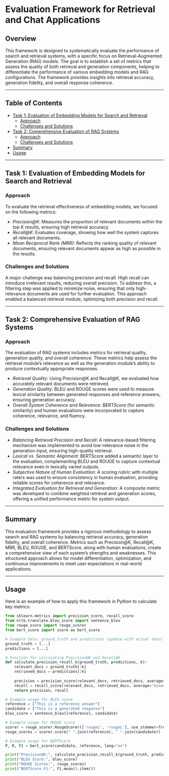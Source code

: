 # Evaluation Framework for Retrieval and Chat Applications

## Overview
This framework is designed to systematically evaluate the performance of search and retrieval systems, with a specific focus on Retrieval-Augmented Generation (RAG) models. The goal is to establish a set of metrics that assess the quality of both retrieval and generation components, helping to differentiate the performance of various embedding models and RAG configurations. The framework provides insights into retrieval accuracy, generation fidelity, and overall response coherence.

---

## Table of Contents

- [Task 1: Evaluation of Embedding Models for Search and Retrieval](#task-1-evaluation-of-embedding-models-for-search-and-retrieval)
  - [Approach](#approach-1)
  - [Challenges and Solutions](#challenges-and-solutions-1)
- [Task 2: Comprehensive Evaluation of RAG Systems](#task-2-comprehensive-evaluation-of-rag-systems)
  - [Approach](#approach-2)
  - [Challenges and Solutions](#challenges-and-solutions-2)
- [Summary](#summary)
- [Usage](#usage)

---

## Task 1: Evaluation of Embedding Models for Search and Retrieval

### Approach
To evaluate the retrieval effectiveness of embedding models, we focused on the following metrics:

- *Precision@K*: Measures the proportion of relevant documents within the top K results, ensuring high retrieval accuracy.
- *Recall@K*: Evaluates coverage, showing how well the system captures all relevant documents.
- *Mean Reciprocal Rank (MRR)*: Reflects the ranking quality of relevant documents, ensuring relevant documents appear as high as possible in the results.

### Challenges and Solutions
A major challenge was balancing precision and recall. High recall can introduce irrelevant results, reducing overall precision. To address this, a filtering step was applied to minimize noise, ensuring that only high-relevance documents are used for further evaluation. This approach enabled a balanced retrieval module, optimizing both precision and recall.

---

## Task 2: Comprehensive Evaluation of RAG Systems

### Approach
The evaluation of RAG systems includes metrics for retrieval quality, generation quality, and overall coherence. These metrics help assess the retrieval module’s relevance as well as the generation module’s ability to produce contextually appropriate responses.

- *Retrieval Quality*: Using Precision@K and Recall@K, we evaluated how accurately relevant documents were retrieved.
- *Generation Quality*: BLEU and ROUGE scores were used to measure lexical similarity between generated responses and reference answers, ensuring generation accuracy.
- *Overall System Coherence and Relevance*: BERTScore (for semantic similarity) and human evaluations were incorporated to capture coherence, relevance, and fluency.

### Challenges and Solutions
- *Balancing Retrieval Precision and Recall*: A relevance-based filtering mechanism was implemented to avoid low-relevance noise in the generation input, ensuring high-quality retrieval.
- *Lexical vs. Semantic Alignment*: BERTScore added a semantic layer to the evaluation, complementing BLEU and ROUGE to capture contextual relevance even in lexically varied outputs.
- *Subjective Nature of Human Evaluation*: A scoring rubric with multiple raters was used to ensure consistency in human evaluation, providing reliable scores for coherence and relevance.
- *Integrated Evaluation for Retrieval and Generation*: A composite metric was developed to combine weighted retrieval and generation scores, offering a unified performance metric for system output.

---

## Summary
This evaluation framework provides a rigorous methodology to assess search and RAG systems by balancing retrieval accuracy, generation fidelity, and overall coherence. Metrics such as Precision@K, Recall@K, MRR, BLEU, ROUGE, and BERTScore, along with human evaluations, create a comprehensive view of each system’s strengths and weaknesses. This structured approach allows for model differentiation, optimization, and continuous improvements to meet user expectations in real-world applications.

---

## Usage

Here is an example of how to apply this framework in Python to calculate key metrics:

```python
from sklearn.metrics import precision_score, recall_score
from nltk.translate.bleu_score import sentence_bleu
from rouge_score import rouge_scorer
from bert_score import score as bert_score

# Example data: ground_truth and predictions (update with actual data)
ground_truth = [...]
predictions = [...]

# Function for calculating Precision@K and Recall@K
def calculate_precision_recall_k(ground_truth, predictions, k):
    relevant_docs = ground_truth[:k]
    retrieved_docs = predictions[:k]
    
    precision = precision_score(relevant_docs, retrieved_docs, average='binary')
    recall = recall_score(relevant_docs, retrieved_docs, average='binary')
    return precision, recall

# Example usage for BLEU score
reference = ["This is a reference answer"]
candidate = ["This is a generated response"]
bleu_score = sentence_bleu([reference], candidate)

# Example usage for ROUGE score
scorer = rouge_scorer.RougeScorer(['rouge1', 'rougeL'], use_stemmer=True)
rouge_scores = scorer.score(" ".join(reference), " ".join(candidate))

# Example usage for BERTScore
P, R, F1 = bert_score(candidate, reference, lang="en")

print("Precision@K:", calculate_precision_recall_k(ground_truth, predictions, k=5))
print("BLEU Score:", bleu_score)
print("ROUGE Scores:", rouge_scores)
print("BERTScore F1:", F1.mean().item())